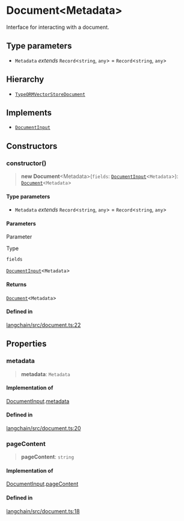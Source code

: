 Document<Metadata\>
===================

Interface for interacting with a document.

Type parameters[​](#type-parameters "Direct link to Type parameters")
---------------------------------------------------------------------

*   `Metadata` _extends_ `Record`<`string`, `any`\> = `Record`<`string`, `any`\>

Hierarchy[​](#hierarchy "Direct link to Hierarchy")
---------------------------------------------------

*   [`TypeORMVectorStoreDocument`](/docs/api/vectorstores_typeorm/classes/TypeORMVectorStoreDocument)

Implements[​](#implements "Direct link to Implements")
------------------------------------------------------

*   [`DocumentInput`](/docs/api/document/interfaces/DocumentInput)

Constructors[​](#constructors "Direct link to Constructors")
------------------------------------------------------------

### constructor()[​](#constructor "Direct link to constructor()")

> **new Document**<Metadata\>(`fields`: [`DocumentInput`](/docs/api/document/interfaces/DocumentInput)<`Metadata`\>): [`Document`](/docs/api/document/classes/Document)<`Metadata`\>

#### Type parameters[​](#type-parameters-1 "Direct link to Type parameters")

*   `Metadata` _extends_ `Record`<`string`, `any`\> = `Record`<`string`, `any`\>

#### Parameters[​](#parameters "Direct link to Parameters")

Parameter

Type

`fields`

[`DocumentInput`](/docs/api/document/interfaces/DocumentInput)<`Metadata`\>

#### Returns[​](#returns "Direct link to Returns")

[`Document`](/docs/api/document/classes/Document)<`Metadata`\>

#### Defined in[​](#defined-in "Direct link to Defined in")

[langchain/src/document.ts:22](https://github.com/hwchase17/langchainjs/blob/46e1734/langchain/src/document.ts#L22)

Properties[​](#properties "Direct link to Properties")
------------------------------------------------------

### metadata[​](#metadata "Direct link to metadata")

> **metadata**: `Metadata`

#### Implementation of[​](#implementation-of "Direct link to Implementation of")

[DocumentInput](/docs/api/document/interfaces/DocumentInput).[metadata](/docs/api/document/interfaces/DocumentInput#metadata)

#### Defined in[​](#defined-in-1 "Direct link to Defined in")

[langchain/src/document.ts:20](https://github.com/hwchase17/langchainjs/blob/46e1734/langchain/src/document.ts#L20)

### pageContent[​](#pagecontent "Direct link to pageContent")

> **pageContent**: `string`

#### Implementation of[​](#implementation-of-1 "Direct link to Implementation of")

[DocumentInput](/docs/api/document/interfaces/DocumentInput).[pageContent](/docs/api/document/interfaces/DocumentInput#pagecontent)

#### Defined in[​](#defined-in-2 "Direct link to Defined in")

[langchain/src/document.ts:18](https://github.com/hwchase17/langchainjs/blob/46e1734/langchain/src/document.ts#L18)